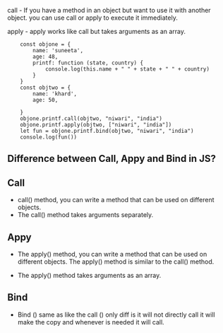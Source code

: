 call - 
If you have a method in an object but want to use it with another object.
you can use call or apply to execute it immediately.

apply -
apply works like call but takes arguments as an array.

        const objone = {
            name: 'suneeta',
            age: 48,
            printf: function (state, country) {
                console.log(this.name + " " + state + " " + country)
            }
        }
        const objtwo = {
            name: 'khard',
            age: 50,

        }
        objone.printf.call(objtwo, "niwari", "india")
        objone.printf.apply(objtwo, ["niwari", "india"])
        let fun = objone.printf.bind(objtwo, "niwari", "india")
        console.log(fun())


Difference between Call, Appy and Bind in JS?   
-----------------------------------------------
Call
------		
* call() method, you can write a method that can be used on different objects.
* The call() method takes arguments separately.	

Appy
-----
* The apply() method, you can write a method that can be used on different objects.
  The apply() method is similar to the call() method.	

* The apply() method takes arguments as an array.	

Bind
-----
* Bind () same as like the call () only diff is it will not directly call it will make the copy and whenever is needed it will call.

	
